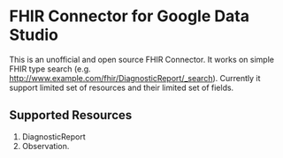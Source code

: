 # FHIR Connector for Google Data Studio
This is an unofficial and open source FHIR Connector.
It works on simple FHIR type search (e.g. http://www.example.com/fhir/DiagnosticReport/_search). 
Currently it support limited set of resources and their limited set of fields.

## Supported Resources
1. DiagnosticReport
2. Observation.

